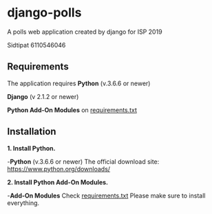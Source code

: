 # django-polls

A polls web application created by django for ISP 2019

Sidtipat 6110546046

## Requirements

The application requires
**Python** (v.3.6.6 or newer)

**Django** (v 2.1.2 or newer)

**Python Add-On Modules** on [requirements.txt](requirements.txt)

## Installation

**1. Install Python.**

-**Python** (v.3.6.6 or newer)
The official download site: https://www.python.org/downloads/

**2. Install Python Add-On Modules.**

-**Add-On Modules**
Check [requirements.txt](requirements.txt) Please make sure to install everything.
